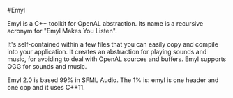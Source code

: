 #Emyl

Emyl is a C++ toolkit for OpenAL abstraction. Its name is a recursive acronym for "Emyl Makes You Listen".

It's self-contained within a few files that you can easily copy and compile into your application. It creates an abstraction for playing sounds and music, for avoiding to deal with OpenAL sources and buffers. Emyl supports OGG for sounds and music.

Emyl 2.0 is based 99% in SFML Audio. The 1% is: emyl is one header and one cpp and it uses C++11. 
